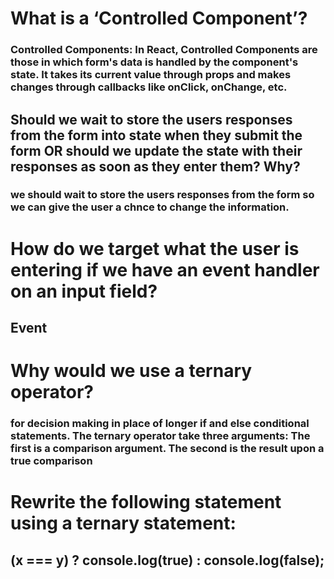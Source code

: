 # What is a ‘Controlled Component’?
### Controlled Components: In React, Controlled Components are those in which form's data is handled by the component's state. It takes its current value through props and makes changes through callbacks like onClick, onChange, etc.

## Should we wait to store the users responses from the form into state when they submit the form OR should we update the state with their responses as soon as they enter them? Why?
### we should wait to store the users responses from the form so we can give the user a chnce to change the information.

# How do we target what the user is entering if we have an event handler on an input field?
## Event

# Why would we use a ternary operator?
### for decision making in place of longer if and else conditional statements. The ternary operator take three arguments: The first is a comparison argument. The second is the result upon a true comparison

# Rewrite the following statement using a ternary statement:
## (x === y) ? console.log(true) : console.log(false);
